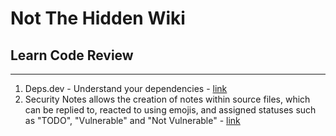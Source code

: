 # Not The Hidden Wiki

## Learn Code Review
-----

1. Deps.dev - Understand your dependencies - [link](https://deps.dev/)
2. Security Notes allows the creation of notes within source files, which can be replied to, reacted to using emojis, and assigned statuses such as "TODO", "Vulnerable" and "Not Vulnerable" - [link](https://github.com/RefactorSecurity/vscode-security-notes)